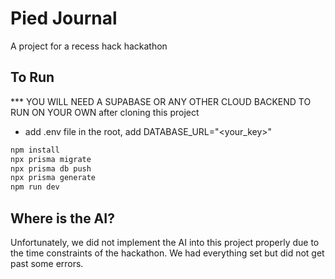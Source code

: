 # Pied Journal
 A project for a recess hack hackathon  

## To Run
*** YOU WILL NEED A SUPABASE OR ANY OTHER CLOUD BACKEND TO RUN ON YOUR OWN
after cloning this project
* add .env file in the root, add DATABASE_URL="<your_key>"
```bash
npm install
npx prisma migrate
npx prisma db push
npx prisma generate
npm run dev
```

## Where is the AI?
Unfortunately, we did not implement the AI into this project properly due to the time constraints of the hackathon.
We had everything set but did not get past some errors.
